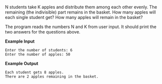 N students take K apples and distribute them among each other evenly. The remaining (the indivisible) part remains in the basket. How many apples will each single student get? How many apples will remain in the basket?

The program reads the numbers N and K from user input. It should print the two answers for the questions above.

**Example Input**
```text
Enter the number of students: 6
Enter the number of apples: 50
```

**Example Output**
```
Each student gets 8 apples.
There are 2 apples remaining in the basket.
```
